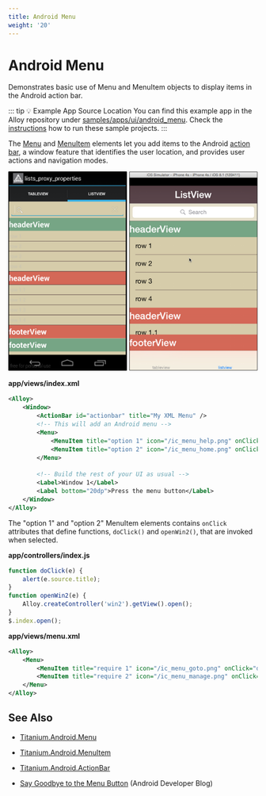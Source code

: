 ```yaml
---
title: Android Menu
weight: '20'
---
```


# Android Menu

Demonstrates basic use of Menu and MenuItem objects to display items in the Android action bar.

::: tip 💡 Example App Source Location
You can find this example app in the Alloy repository under [samples/apps/ui/android\_menu](https://github.com/appcelerator/alloy/tree/master/samples/apps/ui/android_menu). Check the [instructions](/guide/Alloy_Framework/Alloy_Guide/Alloy_Test_Apps/) how to run these sample projects.
:::

The [Menu](#!/api/Titanium.Android.Menu) and [MenuItem](#!/api/Titanium.Android.Menu) elements let you add items to the Android [action bar](http://developer.android.com/guide/topics/ui/actionbar.html), a window feature that identifies the user location, and provides user actions and navigation modes.

![screenshot](./screenshot.png)

**app/views/index.xml**

```xml
<Alloy>
    <Window>
        <ActionBar id="actionbar" title="My XML Menu" />
        <!-- This will add an Android menu -->
        <Menu>
            <MenuItem title="option 1" icon="/ic_menu_help.png" onClick="doClick"/>
            <MenuItem title="option 2" icon="/ic_menu_home.png" onClick="openWin2"/>
        </Menu>

        <!-- Build the rest of your UI as usual -->
        <Label>Window 1</Label>
        <Label bottom="20dp">Press the menu button</Label>
    </Window>
</Alloy>
```

The "option 1" and "option 2" MenuItem elements contains `onClick` attributes that define functions, `doClick()` and `openWin2()`, that are invoked when selected.

**app/controllers/index.js**

```javascript
function doClick(e) {
    alert(e.source.title);
}
function openWin2(e) {
    Alloy.createController('win2').getView().open();
}
$.index.open();
```

**app/views/menu.xml**

```xml
<Alloy>
    <Menu>
        <MenuItem title="require 1" icon="/ic_menu_goto.png" onClick="doClick"/>
        <MenuItem title="require 2" icon="/ic_menu_manage.png" onClick="doClick"/>
    </Menu>
</Alloy>
```

## See Also

* [Titanium.Android.Menu](#!/api/Titanium.Android.Menu)

* [Titanium.Android.MenuItem](#!/api/Titanium.Android.MenuItem)

* [Titanium.Android.ActionBar](#!/api/Titanium.Android.ActionBar)

* [Say Goodbye to the Menu Button](http://android-developers.blogspot.com/2012/01/say-goodbye-to-menu-button.html) (Android Developer Blog)
